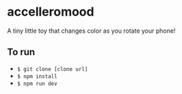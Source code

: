 # accelleromood

A tiny little toy that changes color as you rotate your phone!

## To run
- `$ git clone [clone url]`
- `$ npm install`
- `$ npm run dev`
